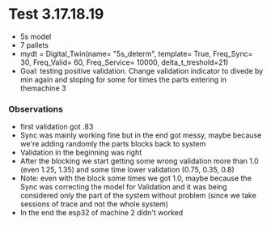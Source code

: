 # Test 3.17.18.19
- 5s model
- 7 pallets
- mydt = Digital_Twin(name= "5s_determ", template= True, Freq_Sync= 30, Freq_Valid= 60, Freq_Service= 10000, delta_t_treshold=21)
- Goal: testing  positive validation. Change validation indicator to divede by min again and stoping for some for times the parts entering in themachine 3
### Observations
- first validation got .83
- Sync was mainly working fine but in the end got messy, maybe because we're adding randomly the parts blocks back to system
- Validation in the beginning was right 
- After the blocking we start getting some wrong validation more than 1.0 (even 1.25, 1.35) and some time lower validation (0.75, 0.35, 0.8)
- Note: even with the block some times we got 1.0, maybe because the Sync was correcting the model for Validation and it was being considered only the part of the system without problem (since we take sessions of trace and not the whole system)
- In the end the esp32 of machine 2 didn't worked